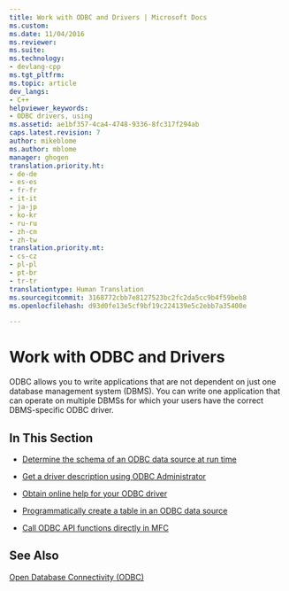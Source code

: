 ```yaml
---
title: Work with ODBC and Drivers | Microsoft Docs
ms.custom: 
ms.date: 11/04/2016
ms.reviewer: 
ms.suite: 
ms.technology:
- devlang-cpp
ms.tgt_pltfrm: 
ms.topic: article
dev_langs:
- C++
helpviewer_keywords:
- ODBC drivers, using
ms.assetid: ae1bf357-4ca4-4748-9336-8fc317f294ab
caps.latest.revision: 7
author: mikeblome
ms.author: mblome
manager: ghogen
translation.priority.ht:
- de-de
- es-es
- fr-fr
- it-it
- ja-jp
- ko-kr
- ru-ru
- zh-cn
- zh-tw
translation.priority.mt:
- cs-cz
- pl-pl
- pt-br
- tr-tr
translationtype: Human Translation
ms.sourcegitcommit: 3168772cbb7e8127523bc2fc2da5cc9b4f59beb8
ms.openlocfilehash: d93d0fe13e5cf9bf19c224139e5c2ebb7a35400e

---
```

# Work with ODBC and Drivers
ODBC allows you to write applications that are not dependent on just one database management system (DBMS). You can write one application that can operate on multiple DBMSs for which your users have the correct DBMS-specific ODBC driver.  
  
## In This Section  
  
-   [Determine the schema of an ODBC data source at run time](../../data/odbc/data-source-determining-the-schema-of-the-data-source-odbc.md)  
  
-   [Get a driver description using ODBC Administrator](../../data/odbc/data-source-programmatically-configuring-an-odbc-data-source.md)  
  
-   [Obtain online help for your ODBC driver](../../data/odbc/data-source-programmatically-configuring-an-odbc-data-source.md)  
  
-   [Programmatically create a table in an ODBC data source](../../data/odbc/data-source-programmatically-creating-a-table-in-an-odbc-data-source.md)  
  
-   [Call ODBC API functions directly in MFC](../../data/odbc/odbc-calling-odbc-api-functions-directly.md)  
  
## See Also  
 [Open Database Connectivity (ODBC)](../../data/odbc/open-database-connectivity-odbc.md)


<!--HONumber=Jan17_HO1-->


